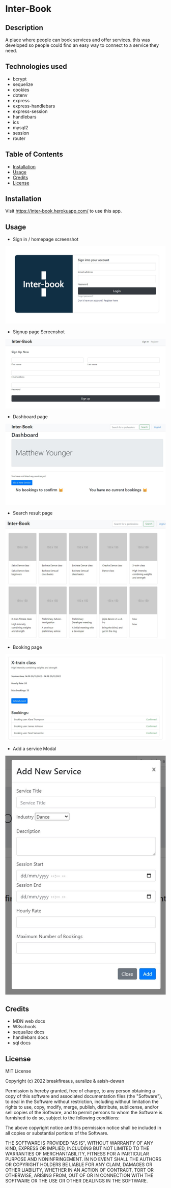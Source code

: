 # Inter-Book

## Description

A place where people can book services and offer services. this was developed so people could find an easy way to connect to a service they need.


## Technologies used

- bcrypt
- sequelize
- cookies
- dotenv
- express
- express-handlebars
- express-session
- handlebars
- ics
- mysql2
- session
- router


## Table of Contents

- [Installation](#installation)
- [Usage](#usage)
- [Credits](#credits)
- [License](#license)

## Installation

Visit https://inter-book.herokuapp.com/ to use this app.

## Usage

- Sign in / homepage screenshot

![Homepage/sign in page](./assets/readme/Screenshot-1.jpg)

- Signup page Screenshot

![Signup page](./assets/readme/Screenshot-2.jpg)

- Dashboard page

![Dashboard page](./assets/readme/Screenshot-3.jpg)

- Search result page

![Search result page](./assets/readme/Screenshot-4.jpg)

- Booking page

![Booking page](./assets/readme/Screenshot-5.jpg)

- Add a service Modal

![Add a service modal](./assets/readme/Screenshot-6.jpg)

## Credits

- MDN web docs
- W3schools
- sequalize docs
- handlebars docs
- sql docs

## License

MIT License

Copyright (c) 2022 breakfireaus, auralize & asish-dewan

Permission is hereby granted, free of charge, to any person obtaining a copy
of this software and associated documentation files (the "Software"), to deal
in the Software without restriction, including without limitation the rights
to use, copy, modify, merge, publish, distribute, sublicense, and/or sell
copies of the Software, and to permit persons to whom the Software is
furnished to do so, subject to the following conditions:

The above copyright notice and this permission notice shall be included in all
copies or substantial portions of the Software.

THE SOFTWARE IS PROVIDED "AS IS", WITHOUT WARRANTY OF ANY KIND, EXPRESS OR
IMPLIED, INCLUDING BUT NOT LIMITED TO THE WARRANTIES OF MERCHANTABILITY,
FITNESS FOR A PARTICULAR PURPOSE AND NONINFRINGEMENT. IN NO EVENT SHALL THE
AUTHORS OR COPYRIGHT HOLDERS BE LIABLE FOR ANY CLAIM, DAMAGES OR OTHER
LIABILITY, WHETHER IN AN ACTION OF CONTRACT, TORT OR OTHERWISE, ARISING FROM,
OUT OF OR IN CONNECTION WITH THE SOFTWARE OR THE USE OR OTHER DEALINGS IN THE
SOFTWARE.